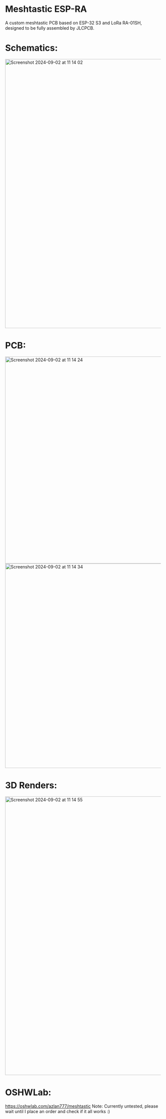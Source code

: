 # Meshtastic ESP-RA
A custom meshtastic PCB based on ESP-32 S3 and LoRa RA-01SH, designed to be fully assembled by JLCPCB.

# Schematics:
<img width="871" alt="Screenshot 2024-09-02 at 11 14 02" src="https://github.com/user-attachments/assets/fbbed6b4-ad49-4e45-bc97-9bc93b39a763">

# PCB:
<img width="670" alt="Screenshot 2024-09-02 at 11 14 24" src="https://github.com/user-attachments/assets/55591796-cd9d-41e0-9575-9d7bac9a9e4e">

<img width="662" alt="Screenshot 2024-09-02 at 11 14 34" src="https://github.com/user-attachments/assets/9c450473-39d0-496a-838f-40b58a40e5ac">


# 3D Renders:

<img width="902" alt="Screenshot 2024-09-02 at 11 14 55" src="https://github.com/user-attachments/assets/1a1d3d2a-4560-4eb4-a3a4-848eb29905b8">

# OSHWLab:
https://oshwlab.com/azlan777/meshtastic
Note: Currently untested, please wait until I place an order and check if it all works :)
